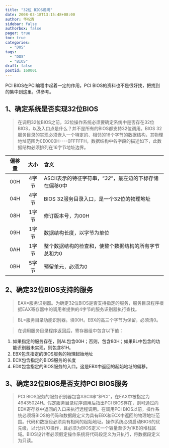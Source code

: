 ```yaml
---
title: "32位 BIOS说明"
date: 2008-03-18T13:15:48+08:00
author: 华松青
sidebar: false
authorbox: false
pager: true
toc: true
categories:
  - "DOS"
tags:
  - "DOS"
  - "BIOS"
draft: false
postid: 160001
---
```


PCI BIOS在PCI编程中起着一定的作用，PCI BIOS的资料也不是很好找，把找到的集中到这里，供参考。
<!--more--> 

## 1、确定系统是否实现32位BIOS

> 在调用32位BIOS之前，32位操作系统必须要确定系统中是否存在32位BIOS，以及入口点是什么？并不是所有的BIOS都支持32位调用。BIOS 32服务目录的实现必须嵌入一个特定的、相邻的16个字节的数据结构，其物理地址范围为0E0000H----0FFFFFH，数据结构中各字段的描述如下，此数据结构必须排列在16字节地址边界。

  |偏移量|大小|含义|
  |:----:|:--:|:---|
  |00H|4字节| ASCII表示的特征字符串，“_32_”，最左边的下标存储在偏移0中|
  |04H|4字节| BIOS 32服务目录入口，是一个32位的物理地址|
  |08H|1字节| 修订版本号，为00H|
  |09H|1字节| 数据结构长度，以字节为单位|
  |0AH|1字节| 整个数据结构的检查和，使整个数据结构的所有字节总和为0|
  |0BH|5字节| 预留单元，必须为0|

## 2、确定32位BIOS支持的服务

> EAX=服务识别器。为确定32位BIOS是否支持指定的服务，服务目录程序根据EAX寄存器中的调用者提供的4字节的服务识别器执行查找。

> BL=服务目录功能识别器。填00H。EBX的高三个字节为保留，必须清0。

> 在调用服务目录程序返回后，寄存器组中包含以下值：

  1. 如果指定的服务存在，则AL包含00H；否则，包含80H；如果BL中包含的功能识别器未实现，则包含81H。
  2. EBX包含指定的BIOS服务的物理起始地址
  3. ECX包含指定的BIOS服务的长度
  4. EDX包含指定的BIOS服务的入口。这是EBX中返回的起始地址的偏移。

## 3、确定32位BIOS是否支持PCI BIOS服务

> PCI BIOS服务的服务识别器包含ASCII串“$PCI”，在EAX中被指定为49435024H。假定服务目录程序调用后指出PCI BIOS存在，则可通过向EDX寄存器中返回的入口来执行远程调用。在调用PCI BIOS以前，操作系统必须将BIOS的代码和数据段定义为具有EBX和ECX中返回的物理地址范围。代码和数据段必须具有相同的起始地址。操作系统必须启动BIOS的优先级，以允许I/O操作，且必须为BIOS定义一个容量至少为1KB的堆栈区域。BIOS设计者必须假定操作系统将代码段定义为只执行，将数据段定义为只读。